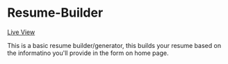 # Resume-Builder

[Live View](https://theankitkhatri.github.io/Resume-Builder/)

This is a basic resume builder/generator, this builds your resume based on the informatino you'll provide in the form on home page.
